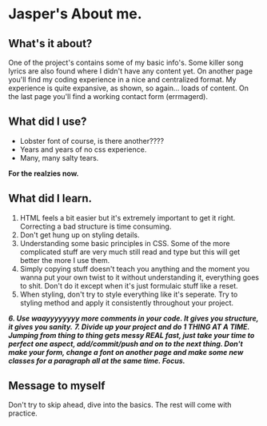 # Jasper's About me.

## What's it about?

One of the project's contains some of my basic info's. Some killer song lyrics are also found where I didn't have any content yet.
On another page you'll find my coding experience in a nice and centralized format. My experience is quite expansive, as shown, so again... loads of content.
On the last page you'll find a working contact form (errmagerd).

## What did I use?
- Lobster font of course, is there another????
- Years and years of no css experience.
- Many, many salty tears.

**For the realzies now.**

## What did I learn.

1. HTML feels a bit easier but it's extremely important to get it right. Correcting a bad structure is time consuming.
2. Don't get hung up on styling details.
3. Understanding some basic principles in CSS. Some of the more complicated stuff are very much still read and type but this will get better the more I use them.
4. Simply copying stuff doesn't teach you anything and the moment you wanna put your own twist to it without understanding it, everything goes to shit. Don't do it except when it's just formulaic stuff like a reset.
5. When styling, don't try to style everything like it's seperate. Try to styling method and apply it consistently throughout your project.

***6. Use waayyyyyyyy more comments in your code. It gives you structure, it gives you sanity.***
***7. Divide up your project and do 1 THING AT A TIME. Jumping from thing to thing gets messy REAL fast, just take your time to perfect one aspect, add/commit/push and on to the next thing. Don't make your form, change a font on another page and make some new classes for a paragraph all at the same time. Focus.***

## Message to myself
Don't try to skip ahead, dive into the basics. The rest will come with practice.
